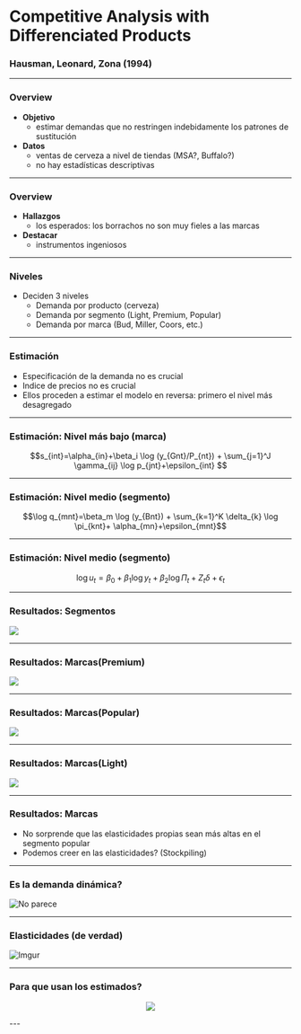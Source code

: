 # Competitive Analysis with Differenciated Products
### Hausman, Leonard, Zona (1994)

---

### Overview

- **Objetivo**  
    - estimar demandas que no restringen indebidamente los patrones de sustitución
- **Datos**  
    - ventas de cerveza a nivel de tiendas (MSA?, Buffalo?)
    - no hay estadísticas descriptivas
    
--- 

### Overview
- **Hallazgos**
    - los esperados: los borrachos no son muy fieles a las marcas
- **Destacar**
    - instrumentos ingeniosos
    
    
---

### Niveles

- Deciden 3 niveles  
    - Demanda por producto (cerveza)
    - Demanda por segmento (Light, Premium, Popular)
    - Demanda por marca (Bud, Miller, Coors, etc.)

---

### Estimación

- Especificación de la demanda no es crucial
- Indice de precios no es crucial
- Ellos proceden a estimar el modelo en reversa: primero el nivel más desagregado

---


### Estimación: Nivel más bajo (marca)


$$s_{int}=\alpha_{in}+\beta_i \log (y_{Gnt}/P_{nt}) + \sum_{j=1}^J \gamma_{ij} \log p_{jnt}+\epsilon_{int} $$


---



### Estimación: Nivel medio (segmento)


$$\log q_{mnt}=\beta_m \log (y_{Bnt}) + \sum_{k=1}^K \delta_{k} \log \pi_{knt}+ \alpha_{mn}+\epsilon_{mnt}$$


---


### Estimación: Nivel medio (segmento)


 $$\log u_t=\beta_0+\beta_1 \log y_t + \beta_2  \log \Pi_{t}+ Z_t \delta+\epsilon_t$$


---

### Resultados: Segmentos

![](https://i.imgur.com/ohsWduG.png)


---

### Resultados: Marcas(Premium)

![](https://i.imgur.com/IBRCicx.png)

---


### Resultados: Marcas(Popular)

![](https://i.imgur.com/TMyliYy.png)

---


### Resultados: Marcas(Light)

![](https://i.imgur.com/6c5x616.png)


---

### Resultados: Marcas

- No sorprende que las elasticidades propias sean más altas en el segmento popular
- Podemos creer en las elasticidades? (Stockpiling)


---


### Es la demanda dinámica?

![No parece](https://i.imgur.com/EZPpYH3.png)

---

### Elasticidades (de verdad)

![Imgur](https://i.imgur.com/hGjtyxc.png)

---


### Para que usan los estimados?

<center>

![](https://media.giphy.com/media/xT0GqxwoyBc4hIbLRC/giphy.gif)
</center>
---